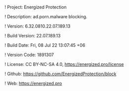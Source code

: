 ! Project: Energized Protection

! Description: ad.porn.malware blocking.

! Version: 6.32.0810.22.07.189.13

! Build Version: 22.07.189.13

! Build Date: Fri, 08 Jul 22 13:07:45 +06

! Version Code: 1891307

! License: CC BY-NC-SA 4.0, https://energized.pro/license

! Github: https://github.com/EnergizedProtection/block

! Web: https://energized.pro
